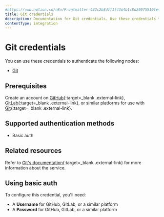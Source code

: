 ```yaml
---
#https://www.notion.so/n8n/Frontmatter-432c2b8dff1f43d4b1c8d20075510fe4
title: Git credentials
description: Documentation for Git credentials. Use these credentials to authenticate Git in n8n, a workflow automation platform.
contentType: integration
---
```


# Git credentials

You can use these credentials to authenticate the following nodes:

- [Git](/integrations/builtin/core-nodes/n8n-nodes-base.git/)

## Prerequisites

Create an account on [GitHub](https://github.com){:target=_blank .external-link}, [GitLab](https://about.gitlab.com/){:target=_blank .external-link}, or similar platforms for use with [Git](https://git-scm.com){:target=_blank .external-link}.

## Supported authentication methods

- Basic auth

## Related resources

Refer to [Git's documentation](https://git-scm.com/doc){:target=_blank .external-link} for more information about the service.

## Using basic auth

To configure this credential, you'll need:

- A **Username** for GitHub, GitLab, or a similar platform
- A **Password** for GitHub, GitLab, or a similar platform

